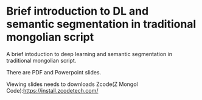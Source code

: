 # Brief introduction to DL and semantic segmentation in traditional mongolian script

A brief intoduction to deep learning and semantic segmentation in traditional mongolian script.

There are PDF and Powerpoint slides.

Viewing slides needs to downloads Zcode(Z Mongol Code):https://install.zcodetech.com/
